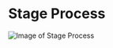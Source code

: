 # Stage Process
![Image of Stage Process](https://drive.google.com/file/d/1tVv7N6Q5ZlCYOOo-ZHqhgdYbjt2qWV5r/view?usp=sharing)

